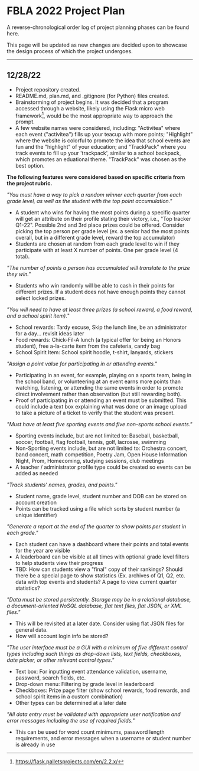# FBLA 2022 Project Plan

A reverse-chronological order log of project planning phases can be found here. 

This page will be updated as new changes are decided upon to showcase the design process of which the project undergoes.

***

## 12/28/22

+ Project repository created.
+ README.md, plan.md, and .gitignore (for Python) files created.
+ Brainstorming of project begins. It was decided that a program accessed through a website, likely using the Flask micro web framework[^1], would be the most appropriate way to approach the prompt.
+ A few website names were considered, including: "Activitea" where each event ("activitea") fills up your teacup with more points; "Highlight" where the website is colorful to promote the idea that school events are fun and the "highlight" of your education; and "TrackPack" where you track events to fill up your 'trackpack', similar to a school backpack, which promotes an eduational theme. "TrackPack" was chosen as the best option.

__The following features were considered based on specific criteria from the project rubric.__

*"You must have a way to pick a random winner each quarter from each grade level, as well as the student with the top point accumulation."*
+ A student who wins for having the most points during a specific quarter will get an attribute on their profile stating their victory, i.e., "Top tracker Q1-22". Possible 2nd and 3rd place prizes could be offered. Consider picking the top person per grade level (ex. a senior had the most points overall, but in a different grade level, reward the top accumulator)
+ Students are chosen at random from each grade level to win if they participate with at least X number of points. One per grade level (4 total).

*"The number of points a person has accumulated will translate to the prize they win."*
+ Students who win randomly will be able to cash in their points for different prizes. If a student does not have enough points they cannot select locked prizes.

*"You will need to have at least three prizes (a school reward, a food reward, and a school spirit item).*"
+ School rewards: Tardy excuse, Skip the lunch line, be an administrator for a day... revisit ideas later
+ Food rewards: Chick-Fil-A lunch (a typical offer for being an Honors student), free a-la-carte item from the cafeteria, candy bag
+ School Spirit Item: School spirit hoodie, t-shirt, lanyards, stickers

*"Assign a point value for participating in or attending events."*
+ Participating in an event, for example, playing on a sports team, being in the school band, or volunteering at an event earns more points than watching, listening, or attending the same events in order to promote direct involvement rather than observation (but still rewarding both).
+ Proof of participating in or attending an event must be submitted. This could include a text box explaining what was done or an image upload to take a picture of a ticket to verify that the student was present.

*"Must have at least five sporting events and five non-sports school events."*
+ Sporting events include, but are not limited to: Baseball, basketball, soccer, football, flag football, tennis, golf, lacrosse, swimming
+ Non-Sporting events include, but are not limited to: Orchestra concert, band concert, math competition, Poetry Jam, Open House Information Night, Prom, Homecoming, studying sessions, club meetings
+ A teacher / administrator profile type could be created so events can be added as needed

*"Track students' names, grades, and points."*
+ Student name, grade level, student number and DOB can be stored on account creation
+ Points can be tracked using a file which sorts by student number (a unique identifier)

*"Generate a report at the end of the quarter to show points per student in each grade."*
+ Each student can have a dashboard where their points and total events for the year are visible
+ A leaderboard can be visible at all times with optional grade level filters to help students view their progress
+ TBD: How can students view a "final" copy of their rankings? Should there be a special page to show statistics (Ex. archives of Q1, Q2, etc. data with top events and students? A page to view current quarter statistics?

*"Data must be stored persistently. Storage may be in a relational database, a document-oriented NoSQL database, flat text files, flat JSON, or XML files."*
+ This will be revisited at a later date. Consider using flat JSON files for general data.
+ How will account login info be stored?

*"The user interface must be a GUI with a minimum of five different control types including such things as drop-down lists, text fields, checkboxes, date picker, or other relevant control types."*
+ Text box: For inputting event attendance validation, username, password, search fields, etc.
+ Drop-down menu: Filtering by grade level in leaderboard
+ Checkboxes: Prize page filter (show school rewards, food rewards, and school spirit items in a custom combination)
+ Other types can be determined at a later date

*"All data entry must be validated with appropriate user notification and error messages including the use of required fields."*
+ This can be used for word count minimums, password length requirements, and error messages when a username or student number is already in use

[^1]: https://flask.palletsprojects.com/en/2.2.x/
